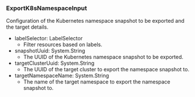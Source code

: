 ### ExportK8sNamespaceInput
Configuration of the Kubernetes namespace snapshot to be exported and the target details.

- labelSelector: LabelSelector
  - Filter resources based on labels.
- snapshotUuid: System.String
  - The UUID of the Kubernetes namespace snapshot to be exported.
- targetClusterUuid: System.String
  - The UUID of the target cluster to export the namespace snapshot to.
- targetNamespaceName: System.String
  - The name of the target namespace to export the namespace snapshot to.
